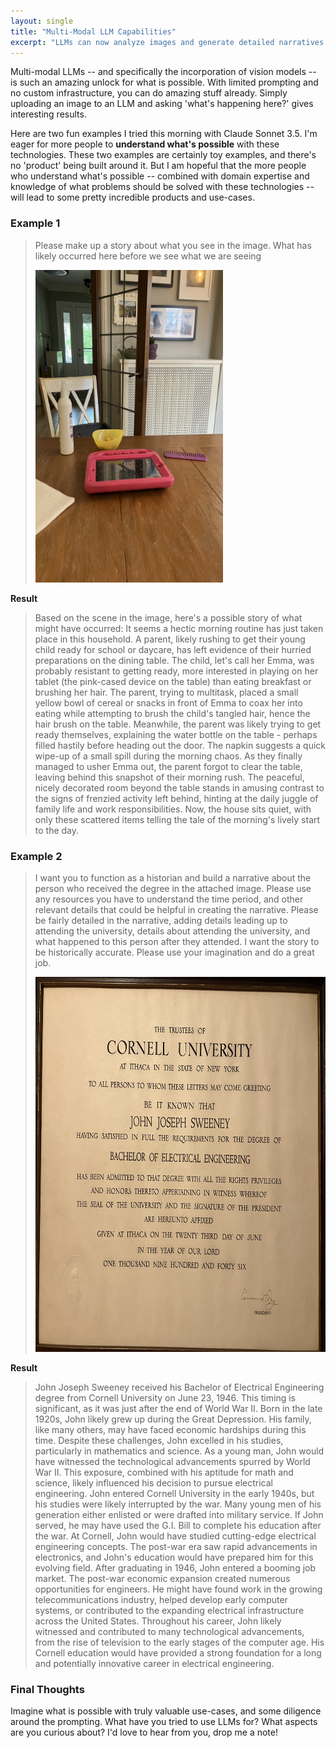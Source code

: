 ```yaml
---
layout: single
title: "Multi-Modal LLM Capabilities"
excerpt: "LLMs can now analyze images and generate detailed narratives with minimal input. I tested this by having Claude Sonnet 3.5 interpret everyday scenes and historical documents — producing rich, context-aware stories. The potential for real-world applications is enormous."
---
```


Multi-modal LLMs -- and specifically the incorporation of vision models -- is such an amazing unlock for what is possible. With limited prompting and no custom infrastructure, you can do amazing stuff already. Simply uploading an image to an LLM and asking 'what's happening here?' gives interesting results. 

Here are two fun examples I tried this morning with Claude Sonnet 3.5. I'm eager for more people to **understand what's possible** with these technologies. These two examples are certainly toy examples, and there's no 'product' being built around it. But I am hopeful that the more people who understand what's possible -- combined with domain expertise and knowledge of what problems should be solved with these technologies -- will lead to some pretty incredible products and use-cases.

### Example 1

>Please make up a story about what you see in the image. What has likely occurred here before we see what we are seeing
>
> <img src="/docs/assets/images/mutli-modal-llms/1.jpeg" width="300px" height="500px"/>

**Result**
>Based on the scene in the image, here's a possible story of what might have occurred: It seems a hectic morning routine has just taken place in this household. A parent, likely rushing to get their young child ready for school or daycare, has left evidence of their hurried preparations on the dining table. The child, let's call her Emma, was probably resistant to getting ready, more interested in playing on her tablet (the pink-cased device on the table) than eating breakfast or brushing her hair. The parent, trying to multitask, placed a small yellow bowl of cereal or snacks in front of Emma to coax her into eating while attempting to brush the child's tangled hair, hence the hair brush on the table. Meanwhile, the parent was likely trying to get ready themselves, explaining the water bottle on the table - perhaps filled hastily before heading out the door. The napkin suggests a quick wipe-up of a small spill during the morning chaos. As they finally managed to usher Emma out, the parent forgot to clear the table, leaving behind this snapshot of their morning rush. The peaceful, nicely decorated room beyond the table stands in amusing contrast to the signs of frenzied activity left behind, hinting at the daily juggle of family life and work responsibilities. Now, the house sits quiet, with only these scattered items telling the tale of the morning's lively start to the day.


### Example 2

>I want you to function as a historian and build a narrative about the person who received the degree in the attached image. Please use any resources you have to understand the time period, and other relevant details that could be helpful in creating the narrative. Please be fairly detailed in the narrative, adding details leading up to attending the university, details about attending the university, and what happened to this person after they attended. I want the story to be historically accurate. Please use your imagination and do a great job.
>
><img src="/docs/assets/images/mutli-modal-llms/2.jpeg" width="600px" height="600px"/>

**Result**
>John Joseph Sweeney received his Bachelor of Electrical Engineering degree from Cornell University on June 23, 1946. This timing is significant, as it was just after the end of World War II.
Born in the late 1920s, John likely grew up during the Great Depression. His family, like many others, may have faced economic hardships during this time. Despite these challenges, John excelled in his studies, particularly in mathematics and science.
>As a young man, John would have witnessed the technological advancements spurred by World War II. This exposure, combined with his aptitude for math and science, likely influenced his decision to pursue electrical engineering.
John entered Cornell University in the early 1940s, but his studies were likely interrupted by the war. Many young men of his generation either enlisted or were drafted into military service. If John served, he may have used the G.I. Bill to complete his education after the war.
>At Cornell, John would have studied cutting-edge electrical engineering concepts. The post-war era saw rapid advancements in electronics, and John's education would have prepared him for this evolving field.
>After graduating in 1946, John entered a booming job market. The post-war economic expansion created numerous opportunities for engineers. He might have found work in the growing telecommunications industry, helped develop early computer systems, or contributed to the expanding electrical infrastructure across the United States.
>Throughout his career, John likely witnessed and contributed to many technological advancements, from the rise of television to the early stages of the computer age. His Cornell education would have provided a strong foundation for a long and potentially innovative career in electrical engineering.

### Final Thoughts

Imagine what is possible with truly valuable use-cases, and some diligence around the prompting. What have you tried to use LLMs for? What aspects are you curious about? I'd love to hear from you, drop me a note!